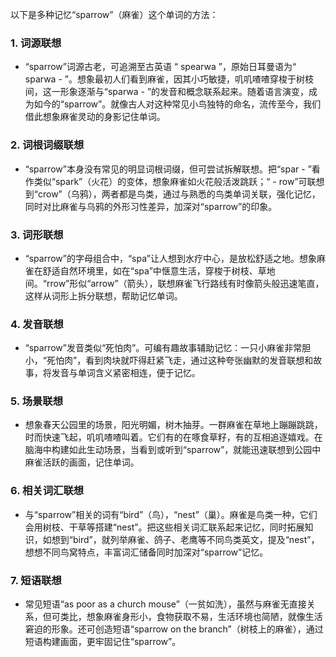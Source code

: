 以下是多种记忆“sparrow”（麻雀）这个单词的方法：
### 1. 词源联想
 - “sparrow”词源古老，可追溯至古英语 “ spearwa ”，原始日耳曼语为“ sparwa - ”。想象最初人们看到麻雀，因其小巧敏捷，叽叽喳喳穿梭于树枝间，这一形象逐渐与“sparwa - ”的发音和概念联系起来。随着语言演变，成为如今的“sparrow”。就像古人对这种常见小鸟独特的命名，流传至今，我们借此想象麻雀灵动的身影记住单词。
### 2. 词根词缀联想
 - “sparrow”本身没有常见的明显词根词缀，但可尝试拆解联想。把“spar - ”看作类似“spark”（火花）的变体，想象麻雀如火花般活泼跳跃；“ - row”可联想到“crow”（乌鸦），两者都是鸟类，通过与熟悉的鸟类单词关联，强化记忆，同时对比麻雀与乌鸦的外形习性差异，加深对“sparrow”的印象。
### 3. 词形联想
 - “sparrow”的字母组合中，“spa”让人想到水疗中心，是放松舒适之地。想象麻雀在舒适自然环境里，如在“spa”中惬意生活，穿梭于树枝、草地间。“rrow”形似“arrow”（箭头），联想麻雀飞行路线有时像箭头般迅速笔直，这样从词形上拆分联想，帮助记忆单词。
### 4. 发音联想
 - “sparrow”发音类似“死怕肉”。可编有趣故事辅助记忆：一只小麻雀非常胆小，“死怕肉”，看到肉块就吓得赶紧飞走，通过这种夸张幽默的发音联想和故事，将发音与单词含义紧密相连，便于记忆。
### 5. 场景联想
 - 想象春天公园里的场景，阳光明媚，树木抽芽。一群麻雀在草地上蹦蹦跳跳，时而快速飞起，叽叽喳喳叫着。它们有的在啄食草籽，有的互相追逐嬉戏。在脑海中构建如此生动场景，当看到或听到“sparrow”，就能迅速联想到公园中麻雀活跃的画面，记住单词。
### 6. 相关词汇联想
 - 与“sparrow”相关的词有“bird”（鸟），“nest”（巢）。麻雀是鸟类一种，它们会用树枝、干草等搭建“nest”。把这些相关词汇联系起来记忆，同时拓展知识，如想到“bird”，就列举麻雀、鸽子、老鹰等不同鸟类英文，提及“nest”，想想不同鸟窝特点，丰富词汇储备同时加深对“sparrow”记忆。
### 7. 短语联想
 - 常见短语“as poor as a church mouse”（一贫如洗），虽然与麻雀无直接关系，但可类比，想象麻雀身形小，食物获取不易，生活环境也简陋，就像生活窘迫的形象。还可创造短语“sparrow on the branch”（树枝上的麻雀），通过短语构建画面，更牢固记住“sparrow”。 
